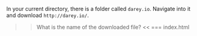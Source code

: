 In your current directory, there is a folder called `darey.io`. Navigate into it and download `http://darey.io/`.

>> What is the name of the downloaded file? <<
=== index.html